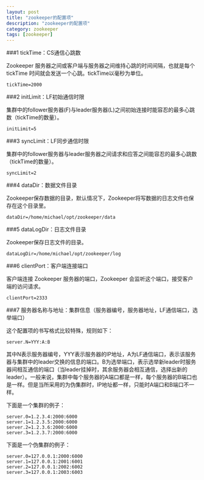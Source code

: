 ```yaml
---
layout: post
title: "zookeeper的配置项"
description: "zookeeper的配置项"
category: zookeeper
tags: [zookeeper]
---
```


###1 tickTime：CS通信心跳数

Zookeeper 服务器之间或客户端与服务器之间维持心跳的时间间隔，也就是每个 tickTime 时间就会发送一个心跳。tickTime以毫秒为单位。

	tickTime=2000  

###2 initLimit：LF初始通信时限

集群中的follower服务器(F)与leader服务器(L)之间初始连接时能容忍的最多心跳数（tickTime的数量）。
	
	initLimit=5  

###3 syncLimit：LF同步通信时限

集群中的follower服务器与leader服务器之间请求和应答之间能容忍的最多心跳数（tickTime的数量）。
	
	syncLimit=2  
 
###4 dataDir：数据文件目录

Zookeeper保存数据的目录，默认情况下，Zookeeper将写数据的日志文件也保存在这个目录里。

	dataDir=/home/michael/opt/zookeeper/data  

###5 dataLogDir：日志文件目录

Zookeeper保存日志文件的目录。

	dataLogDir=/home/michael/opt/zookeeper/log  

###6 clientPort：客户端连接端口

客户端连接 Zookeeper 服务器的端口，Zookeeper 会监听这个端口，接受客户端的访问请求。

	clientPort=2333  

###7 服务器名称与地址：集群信息（服务器编号，服务器地址，LF通信端口，选举端口）

这个配置项的书写格式比较特殊，规则如下：

	server.N=YYY:A:B  

其中N表示服务器编号，YYY表示服务器的IP地址，A为LF通信端口，表示该服务器与集群中的leader交换的信息的端口。B为选举端口，表示选举新leader时服务器间相互通信的端口（当leader挂掉时，其余服务器会相互通信，选择出新的leader）。一般来说，集群中每个服务器的A端口都是一样，每个服务器的B端口也是一样。但是当所采用的为伪集群时，IP地址都一样，只能时A端口和B端口不一样。

下面是一个集群的例子：

	server.0=1.2.3.4:2000:6000  
	server.1=1.2.3.5:2000:6000  
	server.2=1.2.3.6:2000:6000  
	server.3=1.2.3.7:2000:6000  

下面是一个伪集群的例子：

	server.0=127.0.0.1:2000:6000  
	server.1=127.0.0.1:2001:6001  
	server.2=127.0.0.1:2002:6002  
	server.3=127.0.0.1:2003:6003  
